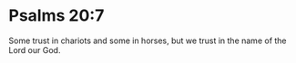# Psalms 20:7

Some trust in chariots and some in horses, but we trust in the name of the Lord our God.
